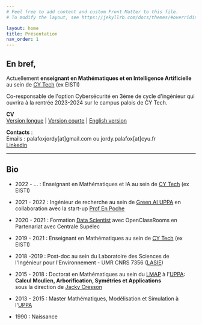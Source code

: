 ```yaml
---
# Feel free to add content and custom Front Matter to this file.
# To modify the layout, see https://jekyllrb.com/docs/themes/#overriding-theme-defaults

layout: home
title: Présentation 
nav_order: 1
---
```



## En bref,
<!-- {: .fs-9 } --> 

Actuellement **enseignant en Mathématiques et en Intelligence Artificielle**  au sein de [CY Tech](https://cytech.cyu.fr/) (ex EISTI)

Co-responsable de l'option Cybersécurité en 3ème de cycle d'ingénieur qui ouvrira à la rentrée 2023-2024 sur le campus palois de CY Tech.

**CV**  
[Version longue](docu/CV_long.pdf) | [Version courte](docu/CV_court.pdf) | [English version](docu/CV_anglais.pdf)  

**Contacts** :  
Emails : palafoxjordy[at]gmail.com  ou jordy.palafox[at]cyu.fr  
[Linkedin](https://www.linkedin.com/in/jpalafox1242/)

---

## Bio

- 2022 - ... : Enseignant en Mathématiques et IA au sein de [CY Tech](https://cytech.cyu.fr/) (ex EISTI)

- 2021 - 2022 : Ingénieur de recherche au sein de [Green AI UPPA](https://greenai-uppa.github.io/) en collaboration avec la start-up [Prof En Poche](https://profenpoche.com/)

- 2020 - 2021 : Formation [Data Scientist](https://openclassrooms.com/fr/paths/164-data-scientist) avec OpenClassRooms en Partenariat avec Centrale Supélec

- 2019 - 2021 : Enseignant en Mathématiques au sein de [CY Tech](https://cytech.cyu.fr/) (ex EISTI)

- 2018 -2019 : Post-doc au sein du Laboratoire des Sciences de l'Ingénieur pour l'Environnement - UMR CNRS 7356 ([LASIE](https://lasie.univ-larochelle.fr/))

- 2015 - 2018 : Doctorat en Mathématiques au sein du [LMAP](https://lma-umr5142.univ-pau.fr/fr/index.html) à l'[UPPA](https://www.univ-pau.fr/):  
  **Calcul Moulien, Arborification, Symétries et Applications**  
sous la direction de [Jacky Cresson](https://jcresson.perso.univ-pau.fr/index.html)
- 2013 - 2015 : Master Mathématiques, Modélisation et Simulation à l'[UPPA](https://www.univ-pau.fr/)

- 1990 : Naissance
